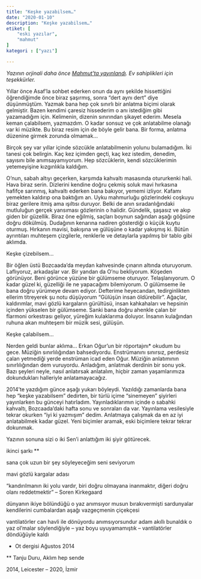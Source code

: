 ```yaml
---
title: "Keşke yazabilsem…"
date: "2020-01-10"
description: "Keşke yazabilsem…"
etiket: [
    "eski yazılar",
    "mahmut"
]
kategori : ["yazı"]

---
```


*Yazının orjinali daha önce [Mahmut'ta yayınlandı](https://themahmut.com/2018/07/11/cenaze/). Ev sahiplikleri için teşekkürler.*

Yıllar önce Asaf’la sohbet ederken onun da aynı şekilde hissettiğini öğrendiğimde önce biraz şaşırmış, sonra “dert aynı dert” diye düşünmüştüm. Yazmak bana hep çok sınırlı bir anlatma biçimi olarak gelmiştir. Bazen kendimi çaresiz hissederim o anı istediğim gibi yazamadığım için. Kelimenin, dizenin sınırından şikayet ederim. Mesela keman çalabilsem, yazmazdım. O kadar sonsuz ve çok anlatabilme olanağı var ki müzikte. Bu biraz resim için de böyle gelir bana. Bir forma, anlatma düzenine girmek zorunda olmamak…

Birçok şey var yıllar içinde sözcükle anlatabilmenin yolunu bulamadığım. İki tanesi çok belirgin. Kaç kez içimden geçti, kaç kez istedim, denedim, sayısını bile anımsayamıyorum. Hep sözcüklerin, kendi sözcüklerimin yetemeyişine kızgınlıkla kaldığım.
<!--more-->

O’nun, sabah altıyı geçerken, karşımda kahvaltı masasında otururkenki hali. Hava biraz serin. Dizlerini kendine doğru çekmiş soluk mavi hırkasına hafifçe sarınmış, kahvaltı ederken bana bakıyor, yememi izliyor. Kafamı yemekten kaldırıp ona baktığım an. Uyku mahmurluğu gözlerindeki coşkuyu biraz gerilere itmiş ama ışıltısı duruyor. Belki de anın sıradanlığındaki mutluluğun gerçek yansıması gözlerinin o halidir. Gündelik, şaşasız ve akıp giden bir güzellik. Biraz öne eğilmiş, saçları boynun sağından aşağı göğsüne doğru dökülmüş. Dudağının kenarına nadiren gösterdiği o küçük kuytu oturmuş. Hırkanın mavisi, bakışına ve gülüşüne o kadar yakışmış ki. Bütün ayrıntıları muhteşem çizgilerle, renklerle ve detaylarla yapılmış bir tablo gibi aklımda. 

Keşke çizebilsem… 

Bir öğlen üstü Bozcaada’da meydan kahvesinde çınarın altında oturuyorum. Laflıyoruz, arkadaşlar var. Bir yandan da O’nu bekliyorum. Köşeden görünüyor. Beni görünce yüzüne bir gülümseme oturuyor. Telaşlanıyorum. O kadar güzel ki, güzelliği ile ne yapacağımı bilemiyorum. O gülümseme ile bana doğru yürümeye devam ediyor. Defterime heyecandan, tedirginlikten ellerim titreyerek şu notu düşüyorum “Gülüşün insan öldürebilir”. Ağaçlar, kaldırımlar, mavi gözlü kargaların gürültüsü, insan kahkahaları ve hepsinin içinden yükselen bir gülümseme. Sanki bana doğru ahenkle çalan bir flarmoni orkestrası geliyor, yüreğim kulaklarıma doluyor. İnsanın kulağından ruhuna akan muhteşem bir müzik sesi, gülüşün.

Keşke çalabilsem…

Nerden geldi bunlar aklıma… Erkan Oğur’un bir röportajını* okudum bu gece. Müziğin sınırlılığından bahsediyordu. Enstrümanını sınırsız, perdesiz çalan yetmediği yerde enstrüman icad eden Oğur. Müziğin anlatımının sınırlılığından dem vuruyordu. Anladığım, anlatmak derdinin bir sonu yok. Bazı şeyleri neyle, nasıl anlatırsak anlatalım, hiçbir zaman yaşamlarımıza dokundukları halleriyle anlatamayacağız.

2014’te yazdığım günce aşağı yukarı böyleydi. Yazıldığı zamanlarda bana hep “keşke yazabilsem” dedirten, bir türlü içime “sinemeyen” şiyirleri yayınlarken bu günceyi hatırladım. Yayınladıklarımın içinde o sabahki kahvaltı, Bozcaada’daki hafta sonu ve sonraları da var. Yayınlama vesilesiyle tekrar okurken “iyi ki yazmışım” dedim. Anlatmaya çalışmak da en az iyi anlatabilmek kadar güzel.  Yeni biçimler aramak, eski biçimlere tekrar tekrar dokunmak.

Yazının sonuna sizi o iki Sen’i anlattığım iki şiyir götürecek.

 

ikinci şarkı **

sana çok uzun bir şey söyleyeceğim
seni seviyorum

 

mavi gözlü kargalar adası

“kandırılmanın iki yolu vardır, biri doğru olmayana inanmaktır, diğeri doğru olanı reddetmektir” – Soren Kirkegaard

dünyanın ikiye bölündüğü o yaz
anımsıyor musun
bırakıvermişti sardunyalar kendilerini
cumbalardan aşağı
vazgeçmenin çiçekçesi

vantilatörler can havli ile dönüyordu
anımsıyorsundur
adam akıllı bunaldık o yaz
ol’malar söylendiğiyle
– yaz boyu uyuyamamıştık –
vantilatörler döndüğüyle
kaldı

 

* Ot dergisi Ağustos 2014

** Tanju Duru, Aklım hep sende

2014, Leicester – 2020, İzmir